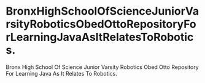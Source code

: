 # BronxHighSchoolOfScienceJuniorVarsityRoboticsObedOttoRepositoryForLearningJavaAsItRelatesToRobotics.
Bronx High School Of Science Junior Varsity Robotics Obed Otto Repository For Learning Java As It Relates To Robotics.

